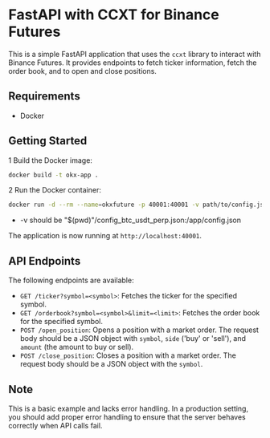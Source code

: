 # FastAPI with CCXT for Binance Futures

This is a simple FastAPI application that uses the `ccxt` library to interact with Binance Futures. It provides endpoints to fetch ticker information, fetch the order book, and to open and close positions.

## Requirements

- Docker

## Getting Started

1 Build the Docker image:

```bash
docker build -t okx-app .
```

2 Run the Docker container:

```bash
docker run -d --rm --name=okxfuture -p 40001:40001 -v path/to/config.json:/app/config.json -e CONFIG_PATH=/app/config.json --network=coin-network okx-app
```

- -v should be "$(pwd)"/config_btc_usdt_perp.json:/app/config.json

The application is now running at `http://localhost:40001`.

## API Endpoints

The following endpoints are available:

- `GET /ticker?symbol=<symbol>`: Fetches the ticker for the specified symbol.
- `GET /orderbook?symbol=<symbol>&limit=<limit>`: Fetches the order book for the specified symbol.
- `POST /open_position`: Opens a position with a market order. The request body should be a JSON object with `symbol`, `side` ('buy' or 'sell'), and `amount` (the amount to buy or sell).
- `POST /close_position`: Closes a position with a market order. The request body should be a JSON object with the `symbol`.

## Note

This is a basic example and lacks error handling. In a production setting, you should add proper error handling to ensure that the server behaves correctly when API calls fail.
